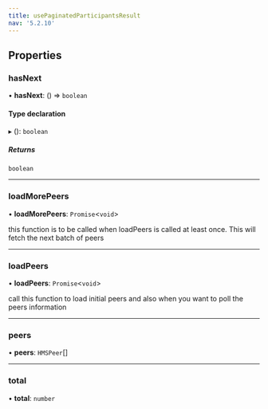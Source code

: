 ```yaml
---
title: usePaginatedParticipantsResult
nav: '5.2.10'
---
```


## Properties

### hasNext

• **hasNext**: () => `boolean`

#### Type declaration

▸ (): `boolean`

##### Returns

`boolean`

---

### loadMorePeers

• **loadMorePeers**: `Promise`<`void`\>

this function is to be called when loadPeers is called at least once. This will fetch the next batch of peers

---

### loadPeers

• **loadPeers**: `Promise`<`void`\>

call this function to load initial peers and also when you want to poll the peers information

---

### peers

• **peers**: `HMSPeer`[]

---

### total

• **total**: `number`
